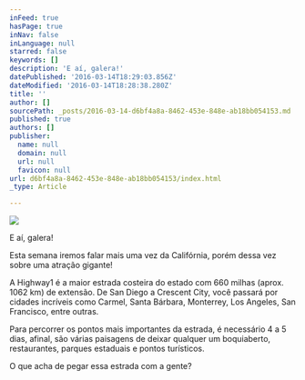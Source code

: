 ```yaml
---
inFeed: true
hasPage: true
inNav: false
inLanguage: null
starred: false
keywords: []
description: 'E aí, galera!'
datePublished: '2016-03-14T18:29:03.856Z'
dateModified: '2016-03-14T18:28:38.280Z'
title: ''
author: []
sourcePath: _posts/2016-03-14-d6bf4a8a-8462-453e-848e-ab18bb054153.md
published: true
authors: []
publisher:
  name: null
  domain: null
  url: null
  favicon: null
url: d6bf4a8a-8462-453e-848e-ab18bb054153/index.html
_type: Article

---
```

![](https://the-grid-user-content.s3-us-west-2.amazonaws.com/85a7eb9d-d6e1-4b93-8906-40bed57e62c9.jpg)

E aí, galera!

Esta semana iremos falar mais uma vez da Califórnia, porém dessa vez sobre uma atração gigante!

A Highway1 é a maior estrada costeira do estado com 660 milhas (aprox. 1062 km) de extensão. De San Diego a Crescent City, você passará por cidades incríveis como Carmel, Santa Bárbara, Monterrey, Los Angeles, San Francisco, entre outras.

Para percorrer os pontos mais importantes da estrada, é necessário 4 a 5 dias, afinal, são várias paisagens de deixar qualquer um boquiaberto, restaurantes, parques estaduais e pontos turísticos.

O que acha de pegar essa estrada com a gente?